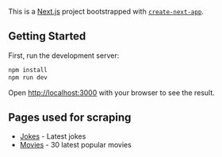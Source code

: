 This is a [Next.js](https://nextjs.org/) project bootstrapped with [`create-next-app`](https://github.com/vercel/next.js/tree/canary/packages/create-next-app).

## Getting Started

First, run the development server:

```bash
npm install
npm run dev
```

Open [http://localhost:3000](http://localhost:3000) with your browser to see the result.

## Pages used for scraping

- [Jokes](http://www.laughfactory.com/jokes/latest-jokes) - Latest jokes
- [Movies](https://editorial.rottentomatoes.com/guide/popular-movies/) - 30 latest popular movies
